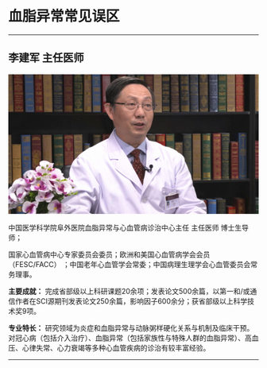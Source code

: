 # 血脂异常常见误区

---

## 李建军 主任医师

![1679383593656](image/c06_089/1679383593656.png)

中国医学科学院阜外医院血脂异常与心血管病诊治中心主任 主任医师 博士生导师；

国家心血管病中心专家委员会委员；欧洲和美国心血管病学会会员（FESC/FACC） ；中国老年心血管学会常委；中国病理生理学会心血管委员会常务理事。


**主要成就：** 完成省部级以上科研课题20余项；发表论文500余篇，以第一和/或通信作者在SCI源期刊发表论文250余篇，影响因子600余分；获省部级以上科学技术奖9项。


**专业特长：** 研究领域为炎症和血脂异常与动脉粥样硬化关系与机制及临床干预。对冠心病（包括介入治疗）、血脂异常（包括家族性与特殊人群的血脂异常）、高血压、心律失常、心力衰竭等多种心血管疾病的诊治有较丰富经验。

---
